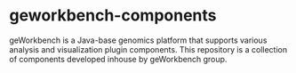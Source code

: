 geworkbench-components
======================

geWorkbench is a Java-base genomics platform that supports various analysis and visualization plugin components. This repository is a collection of components developed inhouse by geWorkbench group.
